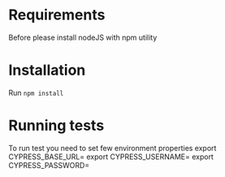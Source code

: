 # Requirements
Before please install nodeJS with npm utility

# Installation
Run 
`npm install`

# Running tests
To run test you need to set few environment properties
export CYPRESS_BASE_URL=<test-environment-url>
export CYPRESS_USERNAME=<username> 
export CYPRESS_PASSWORD=<password>